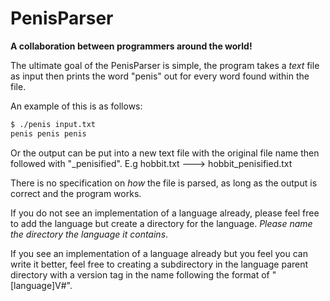# PenisParser                                                                                                                                                                                                                                            
														
**A collaboration between programmers around the world!**                                                                                                            
                        
The ultimate goal of the PenisParser is simple, the program takes a _text_ file as input then prints the word "penis" out for every word found within the file. 
														
An example of this is as follows:

```Bash
$ ./penis input.txt
penis penis penis
```

Or the output can be put into a new text file with the original file name then followed with "_penisified".
E.g hobbit.txt ---> hobbit_penisified.txt

There is no specification on _how_ the file is parsed, as long as the output is correct and the program works.
														   
If you do not see an implementation of a language already, please feel free to add the language but create a directory for the language. _Please name the directory the language it contains_.
	
If you see an implementation of a language already but you feel you can write it better, feel free to creating a subdirectory in the language parent directory with a version tag in the name following the format of "[language]V#".
